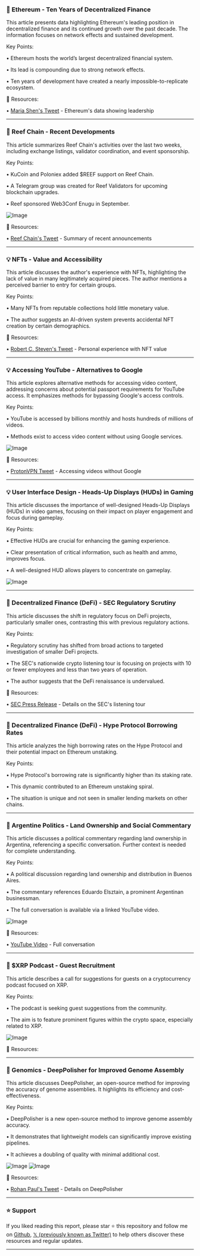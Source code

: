 ### 🤖 Ethereum - Ten Years of Decentralized Finance

This article presents data highlighting Ethereum's leading position in decentralized finance and its continued growth over the past decade.  The information focuses on network effects and sustained development.

Key Points:

• Ethereum hosts the world’s largest decentralized financial system.


• Its lead is compounding due to strong network effects.


•  Ten years of development have created a nearly impossible-to-replicate ecosystem.


🔗 Resources:

• [Maria Shen's Tweet](https://x.com/MariaShen/status/1950611728158626040) - Ethereum's data showing leadership


---

### 🚀 Reef Chain - Recent Developments

This article summarizes Reef Chain's activities over the last two weeks, including exchange listings, validator coordination, and event sponsorship.

Key Points:

• KuCoin and Poloniex added $REEF support on Reef Chain.


• A Telegram group was created for Reef Validators for upcoming blockchain upgrades.


• Reef sponsored Web3Conf Enugu in September.


![Image](https://pbs.twimg.com/media/GxqNDA8XcAA-cZ1?format=jpg&name=small)

🔗 Resources:

• [Reef Chain's Tweet](https://x.com/Reef_Chain/status/1953028490736927001) - Summary of recent announcements


---

### 💡 NFTs - Value and Accessibility

This article discusses the author's experience with NFTs, highlighting the lack of value in many legitimately acquired pieces.  The author mentions a perceived barrier to entry for certain groups.

Key Points:

• Many NFTs from reputable collections hold little monetary value.


• The author suggests an AI-driven system prevents accidental NFT creation by certain demographics.


🔗 Resources:

• [Robert C. Steven's Tweet](https://x.com/RobertCSteven02/status/1953297156128825612) - Personal experience with NFT value


---

### 💡 Accessing YouTube - Alternatives to Google

This article explores alternative methods for accessing video content, addressing concerns about potential passport requirements for YouTube access.  It emphasizes methods for bypassing Google's access controls.


Key Points:

• YouTube is accessed by billions monthly and hosts hundreds of millions of videos.


• Methods exist to access video content without using Google services.


![Image](https://pbs.twimg.com/media/GxrShd0X0AAVhtN?format=jpg&name=small)


🔗 Resources:

• [ProtonVPN Tweet](https://x.com/ProtonVPN/status/1953107808414560315) -  Accessing videos without Google


---

### 💡 User Interface Design - Heads-Up Displays (HUDs) in Gaming

This article discusses the importance of well-designed Heads-Up Displays (HUDs) in video games, focusing on their impact on player engagement and focus during gameplay.

Key Points:

•  Effective HUDs are crucial for enhancing the gaming experience.


•  Clear presentation of critical information, such as health and ammo, improves focus.


•  A well-designed HUD allows players to concentrate on gameplay.


![Image](https://pbs.twimg.com/amplify_video_thumb/1951350336607887362/img/agm7ZFZMVIvXfBoI.jpg)


---

### 🤖 Decentralized Finance (DeFi) - SEC Regulatory Scrutiny

This article discusses the shift in regulatory focus on DeFi projects, particularly smaller ones, contrasting this with previous regulatory actions.

Key Points:

•  Regulatory scrutiny has shifted from broad actions to targeted investigation of smaller DeFi projects.


• The SEC's nationwide crypto listening tour is focusing on projects with 10 or fewer employees and less than two years of operation.


• The author suggests that the DeFi renaissance is undervalued.


🔗 Resources:

• [SEC Press Release](https://sec.gov/newsroom/press-releases/2025-102-road-sec-crypto-task-force-host-series-roundtables-across-us…) - Details on the SEC's listening tour


---

### 🤖 Decentralized Finance (DeFi) - Hype Protocol Borrowing Rates

This article analyzes the high borrowing rates on the Hype Protocol and their potential impact on Ethereum unstaking.


Key Points:

• Hype Protocol's borrowing rate is significantly higher than its staking rate.


• This dynamic contributed to an Ethereum unstaking spiral.


• The situation is unique and not seen in smaller lending markets on other chains.



---

### 🤖  Argentine Politics - Land Ownership and Social Commentary

This article discusses a political commentary regarding land ownership in Argentina, referencing a specific conversation.  Further context is needed for complete understanding.


Key Points:

• A political discussion regarding land ownership and distribution in Buenos Aires.


• The commentary references Eduardo Elsztain,  a prominent Argentinan businessman.


• The full conversation is available via a linked YouTube video.


![Image](https://pbs.twimg.com/amplify_video_thumb/1953283881165041664/img/dxe4VQcGOWC66D6-.jpg)

🔗 Resources:

• [YouTube Video](https://youtu.be/AC32M5dqMlE?si=zpAMkeIJCY_w-SrD…) - Full conversation


---

### 🚀 $XRP Podcast - Guest Recruitment

This article describes a call for suggestions for guests on a cryptocurrency podcast focused on XRP.


Key Points:

• The podcast is seeking guest suggestions from the community.


•  The aim is to feature prominent figures within the crypto space, especially related to XRP.


![Image](https://pbs.twimg.com/media/Gxtr8MfWgAA5G0_?format=jpg&name=small)


🔗 Resources:


---

### 🤖 Genomics - DeepPolisher for Improved Genome Assembly

This article discusses DeepPolisher, an open-source method for improving the accuracy of genome assemblies.  It highlights its efficiency and cost-effectiveness.

Key Points:

• DeepPolisher is a new open-source method to improve genome assembly accuracy.


•  It demonstrates that lightweight models can significantly improve existing pipelines.


• It achieves a doubling of quality with minimal additional cost.


![Image](https://pbs.twimg.com/media/GxtsIf0WIAAbc1l?format=jpg&name=small)
![Image](https://pbs.twimg.com/media/Gxr8frwaAAA7E-0?format=jpg&name=240x240)

🔗 Resources:

• [Rohan Paul's Tweet](https://x.com/rohanpaul_ai/status/1953273769583100273) - Details on DeepPolisher


---

### ⭐️ Support

If you liked reading this report, please star ⭐️ this repository and follow me on [Github](https://github.com/Drix10), [𝕏 (previously known as Twitter)](https://x.com/DRIX_10_) to help others discover these resources and regular updates.

---